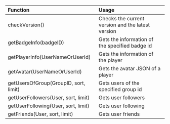 | Function | Usage |
|:------------|:-----------|
| checkVersion() | Checks the current version and the latest version |
| getBadgeInfo(badgeID) | Gets the information of the specified badge id |
| getPlayerInfo(UserNameOrUserId) | Gets the information of the player |
| getAvatar(UserNameOrUserId) | Gets the avatar JSON of a player |
| getUsersOfGroup(GroupID, sort, limit) | Gets users of the specified group id |
| getUserFollowers(User, sort, limit) | Gets user followers |
| getUserFollowing(User, sort, limit) | Gets user following |
| getFriends(User, sort, limit) | Gets user friends |
